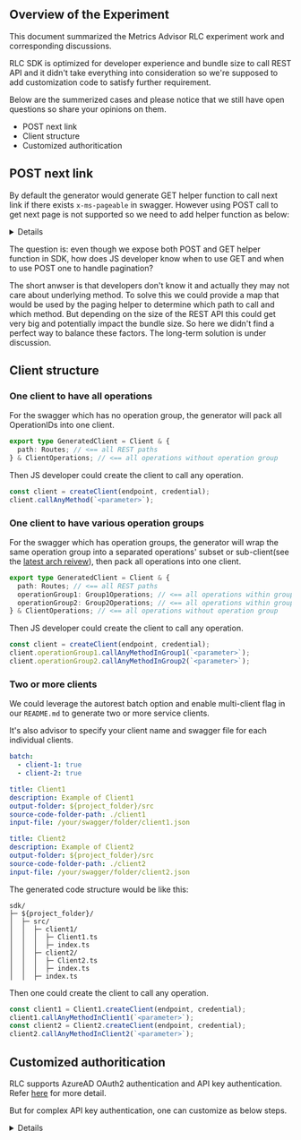 ## Overview of the Experiment

This document summarized the Metrics Advisor RLC experiment work and corresponding discussions.

RLC SDK is optimized for developer experience and bundle size to call REST API and it didn't take everything into consideration so we're supposed to add customization code to satisfy further requirement.

Below are the summerized cases and please notice that we still have open questions so share your opinions on them.

- POST next link
- Client structure
- Customized authoritication

## POST next link

By default the generator would generate GET helper function to call next link if there exists `x-ms-pageable` in swagger. However using POST call to get next page is not supported so we need to add helper function as below:

<details>

### paginatePost helper function

```typescript
export function paginatePost<TResponse extends PathUncheckedResponse>(
  client: Client,
  initialResponse: TResponse,
  options: PagingOptions<TResponse> = {}
): PagedAsyncIterableIterator<PaginateReturn<TResponse>> {
  // Extract element type from initial response
  type TElement = PaginateReturn<TResponse>;
  let firstRun = true;
  // We need to check the response for success before trying to inspect it looking for
  // the properties to use for nextLink and itemName
  checkPagingRequest(initialResponse);
  const { itemName, nextLinkName } = getPaginationProperties(initialResponse);
  const { customGetPage } = options;
  const pagedResult: PagedResult<TElement[]> = {
    firstPageLink: "",
    getPage:
      typeof customGetPage === "function"
        ? customGetPage
        : async (pageLink: string) => {
          const result = firstRun
            ? initialResponse
            : await client.pathUnchecked(pageLink).post({ body: initialResponse.request.body });
          firstRun = false;
          checkPagingRequest(result);
          const nextLink = getNextLink(result.body, nextLinkName);
          const values = getElements<TElement>(result.body, itemName);
          return {
            page: values,
            nextPageLink: nextLink
          };
        }
  };
```

### Sample code

```typescript
const initResponse = await client.getMethodHasPaginition(`<get-parameter>`);
const iterator = paginatePost(client, initResponse); // <== Here to call helper function
let count = 0;
for await (const farmer of iterator) {
  // here to iterate the item one by one
  count++;
}
```

</details>

The question is: even though we expose both POST and GET helper function in SDK, how does JS developer know when to use GET and when to use POST one to handle pagination?

The short anwser is that developers don't know it and actually they may not care about underlying method. To solve this we could provide a map that would be used by the paging helper to determine which path to call and which method. But depending on the size of the REST API this could get very big and potentially impact the bundle size. So here we didn't find a perfect way to balance these factors. The long-term solution is under discussion.

## Client structure

### One client to have all operations

For the swagger which has no operation group, the generator will pack all OperationIDs into one client.

```typescript
export type GeneratedClient = Client & {
  path: Routes; // <== all REST paths
} & ClientOperations; // <== all operations without operation group
```

Then JS developer could create the client to call any operation.

```typescript
const client = createClient(endpoint, credential);
client.callAnyMethod(`<parameter>`);
```

### One client to have various operation groups

For the swagger which has operation groups, the generator will wrap the same operation group into a separated operations' subset or sub-client(see the [latest arch reivew](https://github.com/Azure/autorest/blob/main/docs/openapi/howto/archboard_feedback.md#need-one-clientbuilder-with-sub-clients)), then pack all operations into one client.

```typescript
export type GeneratedClient = Client & {
  path: Routes; // <== all REST paths
  operationGroup1: Group1Operations; // <== all operations within group_1
  operationGroup2: Group2Operations; // <== all operations within group_2
} & ClientOperations; // <== all operations without operation group
```

Then JS developer could create the client to call any operation.

```typescript
const client = createClient(endpoint, credential);
client.operationGroup1.callAnyMethodInGroup1(`<parameter>`);
client.operationGroup2.callAnyMethodInGroup2(`<parameter>`);
```

### Two or more clients

We could leverage the autorest batch option and enable multi-client flag in our `README.md` to generate two or more service clients.

It's also advisor to specify your client name and swagger file for each individual clients.

```yaml $(multi-client)
batch:
  - client-1: true
  - client-2: true
```

```yaml $(client-1) == true
title: Client1
description: Example of Client1
output-folder: ${project_folder}/src
source-code-folder-path: ./client1
input-file: /your/swagger/folder/client1.json
```

```yaml $(client-2) == true
title: Client2
description: Example of Client2
output-folder: ${project_folder}/src
source-code-folder-path: ./client2
input-file: /your/swagger/folder/client2.json
```

The generated code structure would be like this:

```
sdk/
├─ ${project_folder}/
│  ├─ src/
│  │  ├─ client1/
│  │  │  ├─ Client1.ts
│  │  │  ├─ index.ts
│  │  ├─ client2/
│  │  │  ├─ Client2.ts
│  │  │  ├─ index.ts
│  │  ├─ index.ts
```

Then one could create the client to call any operation.

```typescript
const client1 = Client1.createClient(endpoint, credential);
client1.callAnyMethodInClient1(`<parameter>`);
const client2 = Client2.createClient(endpoint, credential);
client2.callAnyMethodInClient2(`<parameter>`);
```

## Customized authoritication

RLC supports AzureAD OAuth2 authentication and API key authentication. Refer [here](https://github.com/Azure/autorest/blob/main/docs/generate/authentication.md) for more detail.

But for complex API key authentication, one can customize as below steps.

<details>

### Enable default credential setting

First we enable the default credential setting in `README.md`.

```typescript
add-credentials: true
credential-scopes: https://<endpoint>.azure.com/.default
```

### Generate the client

Then your generation client in the file `./generated/generatedClient.ts` would be like below:

```typescript
export default function createClient(
  endpoint: string,
  credentials: TokenCredential,
  options: ClientOptions = {}
): GeneratedClient {
  const baseUrl = options.baseUrl ?? `${endpoint}/metricsadvisor/v1.0`;

  options = {
    ...options,
    credentials: {
      scopes: ["https://<endpoint>.azure.com/.default"]
    }
  };
...
}
```

### Add the helper function

Add the wrapper function based on your generated function `createClient`, here you could leverage the function `createServiceKeyCredentialPolicy` to do the customisazion.

```typescript
import createGenerateClient from "./generated/generatedClient";

export function createClient(
  endpoint: string,
  credential: TokenCredential | MetricsAdvisorKeyCredential,
  options: ClientOptions = {}
): GeneratedClient {
  if (isTokenCredential(credential)) {
    return createGenerateClient(endpoint, credential, options);
  } else {
    const client = createGenerateClient(endpoint, undefined as any, options);
    const authPolicy = createServiceKeyCredentialPolicy(credential);
    client.pipeline.addPolicy(authPolicy);
    return client;
  }
}
```

</details>
